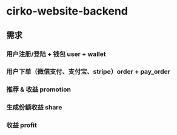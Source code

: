 # cirko-website-backend
## 需求
### 用户注册/登陆 + 钱包 user + wallet
### 用户下单（微信支付、支付宝、stripe）order + pay_order
### 推荐 & 收益 promotion 
### 生成份额收益 share
### 收益 profit
